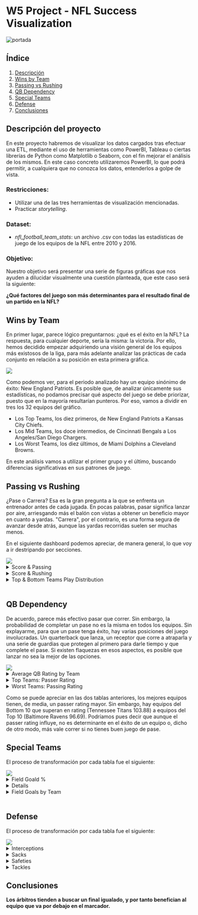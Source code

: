 # W5 Project - NFL Success Visualization

![portada](https://github.com/CharlyKill7/NFL-Success_Visualization/blob/main/images/portada.png)

## Índice

1. [Descripción](#descripción)
2. [Wins by Team](#wins_by_team)
3. [Passing vs Rushing](#pass_rush)
4. [QB Dependency](#qb)
5. [Special Teams](#special)
6. [Defense](#defense)
7. [Conclusiones](#conclusion)


<a name="descripción"/>

## Descripción del proyecto

En este proyecto habremos de visualizar los datos cargados tras efectuar una ETL, mediante el uso de herramientas como PowerBI, Tableau o ciertas librerías de Python como Matplotlib o Seaborn, con el fin mejorar el análisis de los mismos. En este caso concreto utilizaremos PowerBI, lo que podrá permitir, a cualquiera que no conozca los datos, entenderlos a golpe de vista.

### Restricciones:
- Utilizar una de las tres herramientas de visualización mencionadas.
- Practicar <em>storytelling</em>. 

### Dataset:
- <em>nfl_football_team_stats</em>: un archivo .csv con todas las estadísticas de juego de los equipos de la NFL entre 2010 y 2016.

### Objetivo:
 
Nuestro objetivo será presentar una serie de figuras gráficas que nos ayuden a dilucidar visualmente una cuestión planteada, que este caso será la siguiente:

<p><strong> ¿Qué factores del juego son más determinantes para el resultado final de un partido en la NFL?</strong>

 
 <a name="wins_by_team"/>
 
## Wins by Team

En primer lugar, parece lógico preguntarnos: ¿qué es el éxito en la NFL? La respuesta, para cualquier deporte, sería la misma: la victoria. Por ello, hemos decidido empezar adquiriendo una visión general de los equipos más existosos de la liga, para más adelante analizar las prácticas de cada conjunto en relación a su posición en esta primera gráfica.

<img src="https://github.com/CharlyKill7/NFL-Success_Visualization/blob/main/images/wins.png" />

Como podemos ver, para el periodo analizado hay un equipo sinónimo de éxito: New England Patriots. Es posible que, de analizar únicamente sus estadísticas, no podamos precisar qué aspecto del juego se debe priorizar, puesto que en la mayoría resultarían punteros. Por eso, vamos a dividir en tres los 32 equipos del gráfico. 

- Los Top Teams, los diez primeros, de New England Patriots a Kansas City Chiefs.
- Los Mid Teams, los doce intermedios, de Cincinnati Bengals a Los Angeles/San Diego Chargers.
- Los Worst Teams, los diez últimos, de Miami Dolphins a Cleveland Browns.

En este análisis vamos a utilizar el primer grupo y el último, buscando diferencias significativas en sus patrones de juego.

 <a name="pass_rush"/>
 
## Passing vs Rushing

¿Pase o Carrera? Esa es la gran pregunta a la que se enfrenta un entrenador antes de cada jugada. En pocas palabras, pasar significa lanzar por aire, arriesgando más el balón con vistas a obtener un beneficio mayor en cuanto a yardas. "Carrera", por el contrario, es una forma segura de avanzar desde atrás, aunque las yardas recorridas suelen ser muchas menos. 

En el siguiente dashboard podemos apreciar, de manera general, lo que voy a ir destripando por secciones.

<img src="https://github.com/CharlyKill7/NFL-Success_Visualization/blob/main/images/pass_vs_rush.png" />

<details>
<summary>Score & Passing</summary>
<br>

 ![pass](https://github.com/CharlyKill7/NFL-Success_Visualization/blob/main/images/pass_scatter.png)
	
En este "scatter plot", o mapa de puntos, podemos apreciar que a mayor número de intentos de pase, mayor número de puntos en el marcador. A grandes rasgos, existe una correlación directa entre el número de intentos de pase y los puntos, salvo alguna excepción como Cleveland Browns. 

</details>

<details>
<summary>Score & Rushing</summary>
<br>

 ![rush](https://github.com/CharlyKill7/NFL-Success_Visualization/blob/main/images/rush_scatter.png)
	
Por contra, en este otro mapa podemos observar que un mayor nº de jugadas de carrera no necesariamente se ve traducido en más puntos. Cabe destacar que, como ya intuimos, New England Patriots es líder en no importa qué tipo de jugada. Hay no obstante otros casos sumamente interesantes, como el de New Orleans Saints. Pasan de estar en el top 2 de intentos de pase a estar por debajo de la media de la liga en carrera, siendo terceros globales en anotación. Esto ya da una pista de por dónde van los tiros.

</details>

<details>
<summary>Top & Bottom Teams Play Distribution</summary>
<br>

![top](https://github.com/CharlyKill7/NFL-Success_Visualization/blob/main/images/top_pass_rush.png)
![bot](https://github.com/CharlyKill7/NFL-Success_Visualization/blob/main/images/worst_pass_rush.png)
	
En efecto, estas dos tablas resultan esclarecedoras. Teniendo en cuenta sólo los partidos que terminaron en victoria, podemos apreciar que la distribución de jugadas es distinta para los equipos Top y los peores de la liga. Los mejores pasan más, mientras que los peores optan por la carrera como el vehículo principal de su victoria.

</details>
<br>

<a name="qb"/>

## QB Dependency

De acuerdo, parece más efectivo pasar que correr. Sin embargo, la probabilidad de completar un pase no es la misma en todos los equipos. Sin explayarme, para que un pase tenga éxito, hay varias posiciones del juego involucradas. Un quarterback que lanza, un receptor que corre a atraparla y una serie de guardias que protegen al primero para darle tiempo y que complete el pase. Si existen flaquezas en esos aspectos, es posible que lanzar no sea la mejor de las opciones.

<img src="https://github.com/CharlyKill7/NFL-Success_Visualization/blob/main/images/pass_ratings.png" />

<details>
<summary>Average QB Rating by Team</summary>
<br>

 ![qb_rat](https://github.com/CharlyKill7/NFL-Success_Visualization/blob/main/images/qb_rat.png)
	
En este diagrama de barras vemos el "passer rating" medio por equipo, en función de si ganaron o no. Como ya aventuramos, parece que los mejores equipos de la liga están arriba en este gráfico, aunque hay excepciones que vale la pena mencionar. Baltimore Ravens, sexto equipo más exitoso del periodo estudiado, están entre los últimos en "passer rating". Pero, si echamos un vistazo a las tablas de la sección anterior, vemos que lo compensan con un número mayor de carreras, donde son más efectivos.

Otro caso interesante es el de Green Bay Packers, que supera con holgura a los mismísimos Patriots en este apartado. Esto se debe a la presencia de Aaron Rodgers, uno de los mejores QBs del siglo XXI. Como los Saints de Drew Brees, vuelcan su juega en el pase, y eso les hace ser más efectivos en general. 

</details>

<details>
<summary>Top Teams: Passer Rating</summary>
<br>

 ![top_rat](https://github.com/CharlyKill7/NFL-Success_Visualization/blob/main/images/top_rat.png)

</details>

<details>
<summary>Worst Teams: Passing Rating</summary>
<br>

![worst_rat](https://github.com/CharlyKill7/NFL-Success_Visualization/blob/main/images/worst_rat.png)

</details>
	
Como se puede apreciar en las dos tablas anteriores, los mejores equipos tienen, de media, un passer rating mayor. Sin embargo, hay equipos del Bottom 10 que superan en rating (Tennessee Titans 103.88) a equipos del Top 10 (Baltimore Ravens 96.69). Podríamos pues decir que aunque el passer rating influye, no es determinante en el éxito de un equipo o, dicho de otro modo, más vale correr si no tienes buen juego de pase. 

<a name="special"/>

## Special Teams
	
El proceso de transformación por cada tabla fue el siguiente:

<img src="https://github.com/CharlyKill7/NFL-Success_Visualization/blob/main/images/spe_teams.png" />

<details>
<summary>Field Goald %</summary>
<br>

 ![fg](https://github.com/CharlyKill7/NFL-Success_Visualization/blob/main/images/fg.png)

</details>

<details>
<summary>Punt Attempts</summary>
<br>

 [punt](https://github.com/CharlyKill7/NFL-Success_Visualization/blob/main/images/punt.png)

</details>

<details>
<summary>Field Goals by Team</summary>
<br>

[fg_teams](https://github.com/CharlyKill7/NFL-Success_Visualization/blob/main/images/fg_teams.png)

</details>	

<br>
	
<a name="defense"/>

## Defense
	
El proceso de transformación por cada tabla fue el siguiente:

<img src="https://github.com/CharlyKill7/NFL-Success_Visualization/blob/main/images/key1.png" />

<details>
<summary>Interceptions</summary>
<br>

 ![key1](https://github.com/CharlyKill7/NFL-Success_Visualization/blob/main/images/key1.png)

</details>

<details>
<summary>Sacks</summary>
<br>

 ![key2](https://github.com/CharlyKill7/NFL-Success_Visualization/blob/main/images/key2.png)

</details>

<details>
<summary>Safeties</summary>
<br>

 ![key3](https://github.com/CharlyKill7/NFL-Success_Visualization/blob/main/images/key3.png)

</details>

<details>
<summary>Tackles</summary>
<br>

 ![key4](https://github.com/CharlyKill7/NFL-Success_Visualization/blob/main/images/key4.png)

</details>

		
<a name="conclusion"/>

## Conclusiones
	
<p><strong> Los árbitros tienden a buscar un final igualado, y por tanto benefician al equipo que va por debajo en el marcador.</strong>
	
<br>
<br>
